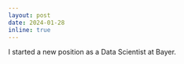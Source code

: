 ```yaml
---
layout: post
date: 2024-01-28
inline: true
---
```


I started a new position as a Data Scientist at Bayer.
